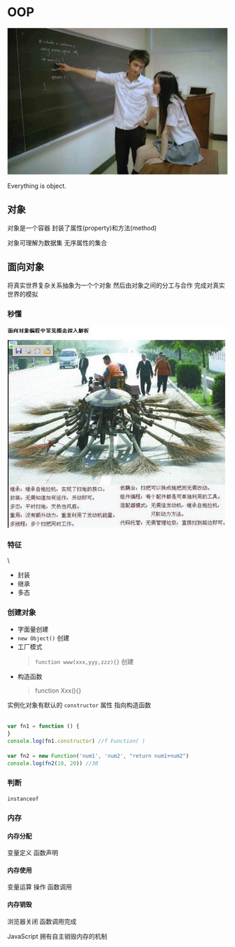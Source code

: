 # OOP

![img.png](img.png "面向对象")

Everything is object.

## 对象

对象是一个容器 封装了属性(property)和方法(method)

对象可理解为数据集  无序属性的集合

## 面向对象

将真实世界复杂关系抽象为一个个对象 然后由对象之间的分工与合作 完成对真实世界的模拟

### 秒懂

![img_1.png](img_1.png "面向对象秒懂")

### 特征
\
- 封装
- 继承
- 多态

### 创建对象

- 字面量创建
- `new Object()` 创建
- 工厂模式
  > `function www(xxx,yyy,zzz){}` 创建
- 构造函数
  > function Xxx(){}

实例化对象有默认的 `constructor` 属性 指向构造函数

```javascript

var fn1 = function () {
}
console.log(fn1.constructor) //f Function( )

var fn2 = new Function('num1', 'num2', "return num1+num2")
console.log(fn2(10, 20)) //30
```

### 判断

`instanceof`

### 内存

#### 内存分配

变量定义 函数声明

#### 内存使用

变量运算 操作 函数调用

#### 内存销毁

浏览器关闭 函数调用完成

JavaScript 拥有自主销毁内存的机制

